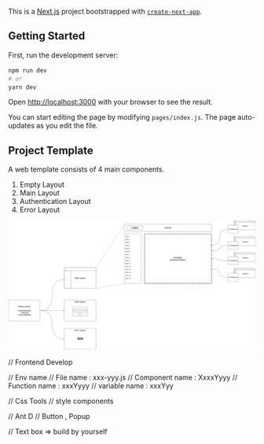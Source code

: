 This is a [Next.js](https://nextjs.org/) project bootstrapped with [`create-next-app`](https://github.com/zeit/next.js/tree/canary/packages/create-next-app).

## Getting Started

First, run the development server:

```bash
npm run dev
# or
yarn dev
```

Open [http://localhost:3000](http://localhost:3000) with your browser to see the result.

You can start editing the page by modifying `pages/index.js`. The page auto-updates as you edit the file.



## Project Template

A web template consists of 4 main components.

1. Empty Layout
2. Main Layout
3. Authentication Layout
4. Error Layout

![Template](doc/Template.png)




// Frontend Develop

// Env name
// File name : xxx-yyy.js
// Component name : XxxxYyyy
// Function name : xxxYyyy
// variable name : xxxYyy

// Css Tools
// style components

// Ant D
// Button , Popup 

// Text box => build by yourself